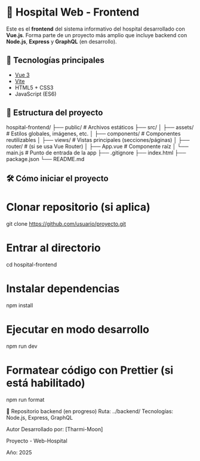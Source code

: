 # 🏥 Hospital Web - Frontend

Este es el **frontend** del sistema informativo del hospital desarrollado con **Vue.js**. Forma parte de un proyecto más amplio que incluye backend con **Node.js**, **Express** y **GraphQL** (en desarrollo).

## 🚀 Tecnologías principales

- [Vue 3](https://vuejs.org/)
- [Vite](https://vitejs.dev/)
- HTML5 + CSS3
- JavaScript (ES6)

## 📂 Estructura del proyecto

hospital-frontend/
├── public/             # Archivos estáticos
├── src/
│   ├── assets/         # Estilos globales, imágenes, etc.
│   ├── components/     # Componentes reutilizables
│   ├── views/          # Vistas principales (secciones/páginas)
│   ├── router/         # (si se usa Vue Router)
│   ├── App.vue         # Componente raíz
│   └── main.js         # Punto de entrada de la app
├── .gitignore
├── index.html
├── package.json
└── README.md

## 🛠️ Cómo iniciar el proyecto

# Clonar repositorio (si aplica)
git clone https://github.com/usuario/proyecto.git

# Entrar al directorio
cd hospital-frontend

# Instalar dependencias
npm install

# Ejecutar en modo desarrollo
npm run dev

# Formatear código con Prettier (si está habilitado)
npm run format


🔗 Repositorio backend (en progreso)
Ruta: ../backend/
Tecnologías: Node.js, Express, GraphQL

Autor
Desarrollado por: [Tharmi-Moon]


Proyecto - Web-Hospital

Año: 2025
